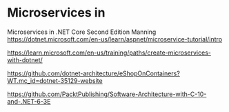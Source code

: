 # Microservices in 
Microservices in .NET Core
Second Edition Manning 
https://dotnet.microsoft.com/en-us/learn/aspnet/microservice-tutorial/intro 

https://learn.microsoft.com/en-us/training/paths/create-microservices-with-dotnet/

https://github.com/dotnet-architecture/eShopOnContainers?WT.mc_id=dotnet-35129-website

https://github.com/PacktPublishing/Software-Architecture-with-C-10-and-.NET-6-3E
